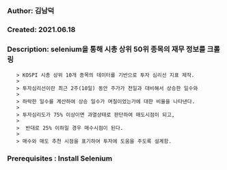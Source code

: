 ###    Author: 김남덕                           
###    Created: 2021.06.18
###    Description: selenium을 통해 시총 상위 50위 종목의 재무 정보를 크롤링
       > KOSPI 시총 상위 10개 종목의 데이터를 기반으로 투자 심리선 지표 제작.
       >
       > 투자심리선이란 최근 2주(10일) 동안 주가가 전일과 대비해서 상승한 일수와
       >
       > 하락한 일수를 계산하여 상승 일수가 며칠이었는가에 대한 비율을 나타낸다.
       >
       > 투자심리도가 75% 이상이면 과열상태로 판단하여 매도시점이 되고,
       >
       >  반대로 25% 이하일 경우 매수시점이 된다.
       >
       > 매수와 매도 추천 시점을 표기하여 투자에 도움을 주도록 설계함.
       
###    Prerequisites : Install Selenium

